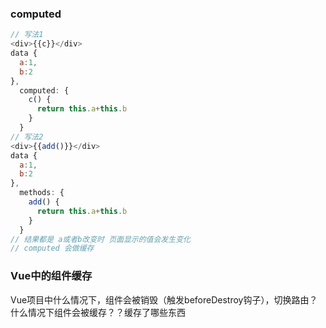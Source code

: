 ### computed

```js
// 写法1
<div>{{c}}</div>
data {
  a:1,
  b:2
},
  computed: {
    c() {
      return this.a+this.b
    }
  }
// 写法2
<div>{{add()}}</div>
data {
  a:1,
  b:2
},
  methods: {
    add() {
      return this.a+this.b
    }
  }
// 结果都是 a或者b改变时 页面显示的值会发生变化
// computed 会做缓存
```

### Vue中的组件缓存

Vue项目中什么情况下，组件会被销毁（触发beforeDestroy钩子），切换路由？什么情况下组件会被缓存？？缓存了哪些东西